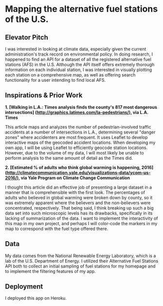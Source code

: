 # Mapping the alternative fuel stations of the U.S.

## Elevator Pitch

I was interested in looking at climate data, especially given the current administration's track record on environmental policy. In doing research, I happened to find an API for a dataset of all the registered alternative fuel stations (AFS) in the U.S. Although the API itself offers extremely thorough information on each individual station, I was interested in visually plotting each station on a comprehensive map, as well as offering search functionality for a user intending to find local AFS.

## Inspirations & Prior Work

**1. [Walking in L.A.: Times analysis finds the county's 817 most dangerous intersections]
(http://graphics.latimes.com/la-pedestrians/), via L.A. Times**

This article maps and analyzes the number of pedestrian-involved traffic accidents at a number of intersections in L.A., determining several "danger zones" where accidenters are most frequent. It uses Leaflet to develop interactive maps of the geocoded accident locations. When developing my own app, I will be using Leaflet to efficiently geocode station locations. However, due to the volume of my data, I will most likely be unable to perform analysis to the same amount of detail as the Times did.

**2. [Estimated % of adults who think global warming is happening, 2016]
(http://climatecommunication.yale.edu/visualizations-data/ycom-us-2016/), via Yale Program on Climate Change Communication**

I thought this article did an effective job of presenting a large dataset in a manner that is comprehensible with the first look. The percentages of adults who believed in global warming were broken down by county, so it was extremely apparent where the believers and the non-believers were concentrated, respectively. That being said, I think breaking up such a big data set into such microscopic levels has its drawbacks, specifically in its lacking of summarization of the data. I want to implement the interactivity of this map in my own project, and perhaps I will color-code the markers in my map to correspond with the fuel type offered there.

## Data
My data comes from the National Renewable Energy Laboratory, which is a lab of the U.S. Department of Energy. I utilized their Alternative Fuel Stations API both to collect an initial sampling of fuel stations for my homepage and to implement the filtering features of my app.

## Deployment
I deployed this app on Heroku.
